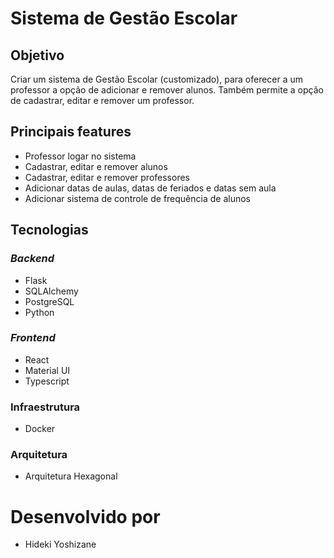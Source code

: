 # Sistema de Gestão Escolar

## Objetivo
Criar um sistema de Gestão Escolar (customizado), para oferecer a um professor a opção de adicionar e remover alunos. Também permite a opção de cadastrar, editar e remover um professor.

## Principais features
- Professor logar no sistema
- Cadastrar, editar e remover alunos
- Cadastrar, editar e remover professores
- Adicionar datas de aulas, datas de feriados e datas sem aula
- Adicionar sistema de controle de frequência de alunos

## Tecnologias
### _Backend_
- Flask
- SQLAlchemy
- PostgreSQL
- Python
### _Frontend_
- React
- Material UI
- Typescript
### Infraestrutura
- Docker

### Arquitetura
- Arquitetura Hexagonal

# Desenvolvido por
- Hideki Yoshizane